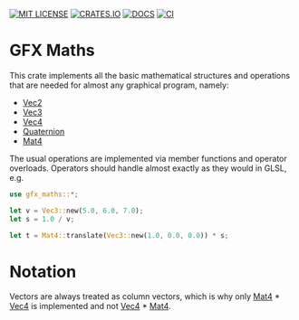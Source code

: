 [![MIT LICENSE](https://img.shields.io/crates/l/gfx-maths?style=for-the-badge)](https://choosealicense.com/licenses/mit/)
[![CRATES.IO](https://img.shields.io/crates/v/gfx-maths?style=for-the-badge)](https://crates.io/crates/gfx-maths)
[![DOCS](https://img.shields.io/docsrs/gfx-maths?style=for-the-badge)](https://docs.rs/gfx-maths)
[![CI](https://img.shields.io/github/actions/workflow/status/rob2309/gfx-maths-rs/ci.yaml?label=CI&style=for-the-badge)](https://github.com/Rob2309/gfx-maths-rs/actions)

# GFX Maths
This crate implements all the basic mathematical structures and operations
that are needed for almost any graphical program, namely:
- [Vec2](src/vec2.rs)
- [Vec3](src/vec3.rs)
- [Vec4](src/vec4.rs)
- [Quaternion](src/quaternion.rs)
- [Mat4](src/mat4.rs)

The usual operations are implemented via member functions and operator overloads.
Operators should handle almost exactly as they would in GLSL, e.g.
```rust
use gfx_maths::*;

let v = Vec3::new(5.0, 6.0, 7.0);
let s = 1.0 / v;

let t = Mat4::translate(Vec3::new(1.0, 0.0, 0.0)) * s;
```

# Notation
Vectors are always treated as column vectors, which is why
only [Mat4](src/mat4.rs) * [Vec4](src/vec4.rs) is implemented and not [Vec4](src/vec4.rs) * [Mat4](src/mat4.rs).
